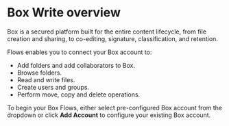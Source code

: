 # Box Write overview

Box is a secured platform built for the entire content lifecycle, from file creation and sharing, to co-editing, signature, classification, and retention.

Flows enables you to connect your Box account to:

* Add folders and add collaborators to Box.
* Browse folders.
* Read and write files.
* Create users and groups.
* Perform move, copy and delete operations.

To begin your Box Flows, either select  pre-configured Box account from the dropdown or click **Add Account** to configure your existing Box account.

